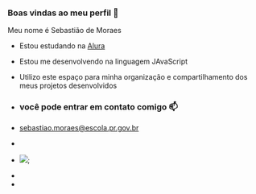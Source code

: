 ### Boas vindas ao meu perfil 💙
Meu nome é Sebastião de Moraes

- Estou estudando na [Alura](https://alura.com.br)
- Estou me desenvolvendo na linguagem JAvaScript
- Utilizo este espaço para minha organização e compartilhamento dos meus projetos desenvolvidos

- ### você pode entrar em contato comigo 📫
- sebastiao.moraes@escola.pr.gov.br
- 
- ![](https://media1.tenor.com/m/F1Q2Q6PQ5fIAAAAC/im-serious-x-men.gif);
- 
-



